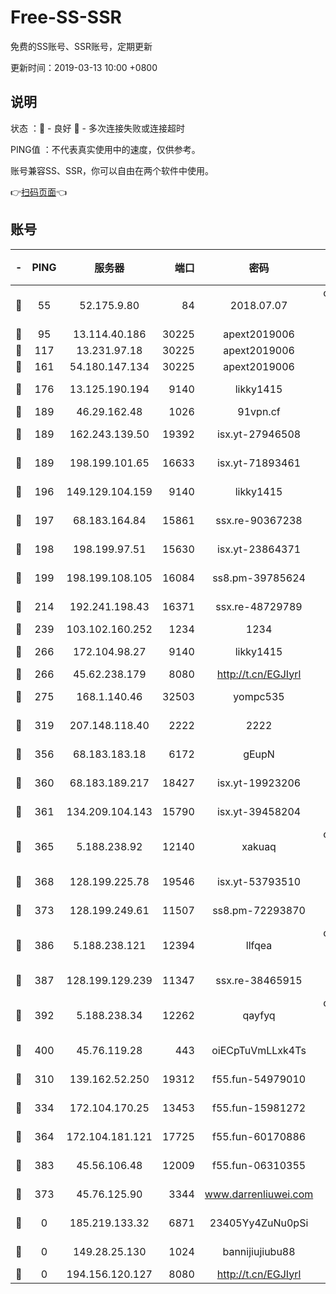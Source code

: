 # Free-SS-SSR

免费的SS账号、SSR账号，定期更新

更新时间：2019-03-13 10:00 +0800

## 说明

状态     ：🙂 - 良好 🙁 - 多次连接失败或连接超时

PING值   ：不代表真实使用中的速度，仅供参考。

账号兼容SS、SSR，你可以自由在两个软件中使用。

👉[扫码页面](https://liesauer.github.io/Free-SS-SSR/)👈

## 账号

|-|PING|服务器|端口|密码|加密方式|区域|
|:----:|:----:|:-----:|-----:|:----:|:----:|:----:|
|🙂|55|52.175.9.80|84|2018.07.07|chacha20-ietf-poly1305|HK|
|🙂|95|13.114.40.186|30225|apext2019006|chacha20|JP|
|🙂|117|13.231.97.18|30225|apext2019006|chacha20|JP|
|🙂|161|54.180.147.134|30225|apext2019006|chacha20|KR|
|🙂|176|13.125.190.194|9140|likky1415|aes-256-cfb|KR|
|🙂|189|46.29.162.48|1026|91vpn.cf|rc4-md5|RU|
|🙂|189|162.243.139.50|19392|isx.yt-27946508|aes-256-cfb|US|
|🙂|189|198.199.101.65|16633|isx.yt-71893461|aes-256-cfb|US|
|🙂|196|149.129.104.159|9140|likky1415|aes-256-cfb|HK|
|🙂|197|68.183.164.84|15861|ssx.re-90367238|aes-256-cfb|US|
|🙂|198|198.199.97.51|15630|isx.yt-23864371|aes-256-cfb|US|
|🙂|199|198.199.108.105|16084|ss8.pm-39785624|aes-256-cfb|US|
|🙂|214|192.241.198.43|16371|ssx.re-48729789|aes-256-cfb|US|
|🙂|239|103.102.160.252|1234|1234|rc4-md5|JP|
|🙂|266|172.104.98.27|9140|likky1415|aes-256-cfb|JP|
|🙂|266|45.62.238.179|8080|http://t.cn/EGJIyrl|rc4-md5|CA|
|🙂|275|168.1.140.46|32503|yompc535|aes-256-cfb|AU|
|🙂|319|207.148.118.40|2222|2222|aes-256-cfb|SG|
|🙂|356|68.183.183.18|6172|gEupN|aes-256-cfb|SG|
|🙂|360|68.183.189.217|18427|isx.yt-19923206|aes-256-cfb|SG|
|🙂|361|134.209.104.143|15790|isx.yt-39458204|aes-256-cfb|SG|
|🙂|365|5.188.238.92|12140|xakuaq|chacha20-ietf-poly1305|BR|
|🙂|368|128.199.225.78|19546|isx.yt-53793510|aes-256-cfb|SG|
|🙂|373|128.199.249.61|11507|ss8.pm-72293870|aes-256-cfb|SG|
|🙂|386|5.188.238.121|12394|llfqea|chacha20-ietf-poly1305|BR|
|🙂|387|128.199.129.239|11347|ssx.re-38465915|aes-256-cfb|SG|
|🙂|392|5.188.238.34|12262|qayfyq|chacha20-ietf-poly1305|BR|
|🙂|400|45.76.119.28|443|oiECpTuVmLLxk4Ts|aes-256-cfb|AU|
|🙂|310|139.162.52.250|19312|f55.fun-54979010|aes-256-cfb|SG|
|🙂|334|172.104.170.25|13453|f55.fun-15981272|aes-256-cfb|SG|
|🙂|364|172.104.181.121|17725|f55.fun-60170886|aes-256-cfb|SG|
|🙂|383|45.56.106.48|12009|f55.fun-06310355|aes-256-cfb|US|
|🙁|373|45.76.125.90|3344|www.darrenliuwei.com|aes-256-cfb|AU|
|🙁|0|185.219.133.32|6871|23405Yy4ZuNu0pSi|aes-256-cfb|TR|
|🙁|0|149.28.25.130|1024|bannijiujiubu88|aes-256-cfb|JP|
|🙁|0|194.156.120.127|8080|http://t.cn/EGJIyrl|rc4-md5|RU|
